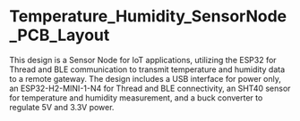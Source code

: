 # Temperature_Humidity_SensorNode_PCB_Layout
This design is a Sensor Node for IoT applications, utilizing the ESP32 for Thread and BLE communication to transmit temperature and humidity data to a remote gateway.
The design includes a USB interface for power only, an ESP32-H2-MINI-1-N4 for Thread and BLE connectivity, an SHT40 sensor for temperature and humidity measurement, and a buck converter to regulate 5V and 3.3V power.
